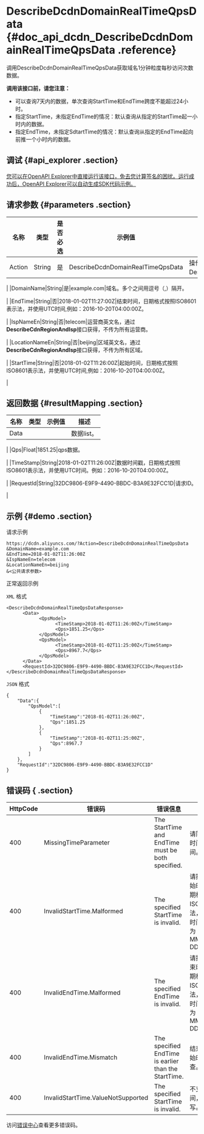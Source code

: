 # DescribeDcdnDomainRealTimeQpsData {#doc_api_dcdn_DescribeDcdnDomainRealTimeQpsData .reference}

调用DescribeDcdnDomainRealTimeQpsData获取域名1分钟粒度每秒访问次数数据。

 **调用该接口前，请您注意：** 

-   可以查询7天内的数据，单次查询StartTime和EndTime跨度不能超过24小时。
-   指定StartTime，未指定EndTime的情况：默认查询从指定的StartTime起一小时内的数据。
-   指定EndTime，未指定SdtartTime的情况：默认查询从指定的EndTime起向前推一个小时内的数据。

## 调试 {#api_explorer .section}

[您可以在OpenAPI Explorer中直接运行该接口，免去您计算签名的困扰。运行成功后，OpenAPI Explorer可以自动生成SDK代码示例。](https://api.aliyun.com/#product=dcdn&api=DescribeDcdnDomainRealTimeQpsData&type=RPC&version=2018-01-15)

## 请求参数 {#parameters .section}

|名称|类型|是否必选|示例值|描述|
|--|--|----|---|--|
|Action|String|是|DescribeDcdnDomainRealTimeQpsData|操作接口名，系统规定参数，取值：DescribeDcdnDomainRealTimeQpsData。

 |
|DomainName|String|是|example.com|域名。多个之间用逗号（,）隔开。

 |
|EndTime|String|否|2018-01-02T11:27:00Z|结束时间，日期格式按照ISO8601表示法，并使用UTC时间,例如：2016-10-20T04:00:00Z。

 |
|IspNameEn|String|否|telecom|运营商英文名，通过**DescribeCdnRegionAndIsp**接口获得，不传为所有运营商。

 |
|LocationNameEn|String|否|beijing|区域英文名，通过**DescribeCdnRegionAndIsp**接口获得，不传为所有区域。

 |
|StartTime|String|否|2018-01-02T11:26:00Z|起始时间，日期格式按照ISO8601表示法，并使用UTC时间,例如：2016-10-20T04:00:00Z。

 |

## 返回数据 {#resultMapping .section}

|名称|类型|示例值|描述|
|--|--|---|--|
|Data| | |数据list。

 |
|Qps|Float|1851.25|qps数据。

 |
|TimeStamp|String|2018-01-02T11:26:00Z|数据时间戳，日期格式按照ISO8601表示法，并使用UTC时间。例如：2016-10-20T04:00:00Z。

 |
|RequestId|String|32DC9806-E9F9-4490-BBDC-B3A9E32FCC1D|请求ID。

 |

## 示例 {#demo .section}

请求示例

``` {#request_demo}
https://dcdn.aliyuncs.com/?Action=DescribeDcdnDomainRealTimeQpsData
&DomainName=example.com
&EndTime=2018-01-02T11:26:00Z
&IspNameEn=telecom
&LocationNameEn=beijing
&<公共请求参数>
```

正常返回示例

`XML` 格式

``` {#xml_return_success_demo}
<DescribeDcdnDomainRealTimeQpsDataResponse>
	  <Data>
		    <QpsModel>
			      <TimeStamp>2018-01-02T11:26:00Z</TimeStamp>
			      <Qps>1851.25</Qps>
		    </QpsModel>
		    <QpsModel>
			      <TimeStamp>2018-01-02T11:25:00Z</TimeStamp>
			      <Qps>8967.7</Qps>
		    </QpsModel>
	  </Data>
	  <RequestId>32DC9806-E9F9-4490-BBDC-B3A9E32FCC1D</RequestId>
</DescribeDcdnDomainRealTimeQpsDataResponse>
```

`JSON` 格式

``` {#json_return_success_demo}
{
	"Data":{
		"QpsModel":[
			{
				"TimeStamp":"2018-01-02T11:26:00Z",
				"Qps":1851.25
			},
			{
				"TimeStamp":"2018-01-02T11:25:00Z",
				"Qps":8967.7
			}
		]
	},
	"RequestId":"32DC9806-E9F9-4490-BBDC-B3A9E32FCC1D"
}
```

## 错误码 { .section}

|HttpCode|错误码|错误信息|描述|
|--------|---|----|--|
|400|MissingTimeParameter|The StartTime and EndTime must be both specified.|请同时提供开始时间和结束时间。|
|400|InvalidStartTime.Malformed|The specified StartTime is invalid.|请提供正确的开始时间格式。日期格式按照ISO8601表示法，并使用UTC时间。\\n格式为：YYYY-MM-DDThh:mm:ssZ|
|400|InvalidEndTime.Malformed|The specified EndTime is invalid.|请提供正确的结束时间格式。日期格式按照ISO8601表示法，并使用UTC时间。 格式为：YYYY-MM-DDThh:mm:ssZ|
|400|InvalidEndTime.Mismatch|The specified EndTime is earlier than the StartTime.|结束时间早于开始时间，请检查。|
|400|InvalidStartTime.ValueNotSupported|The specified StartTime is invalid.|不支持该开始时间，请重新填写。|

访问[错误中心](https://error-center.aliyun.com/status/product/dcdn)查看更多错误码。

